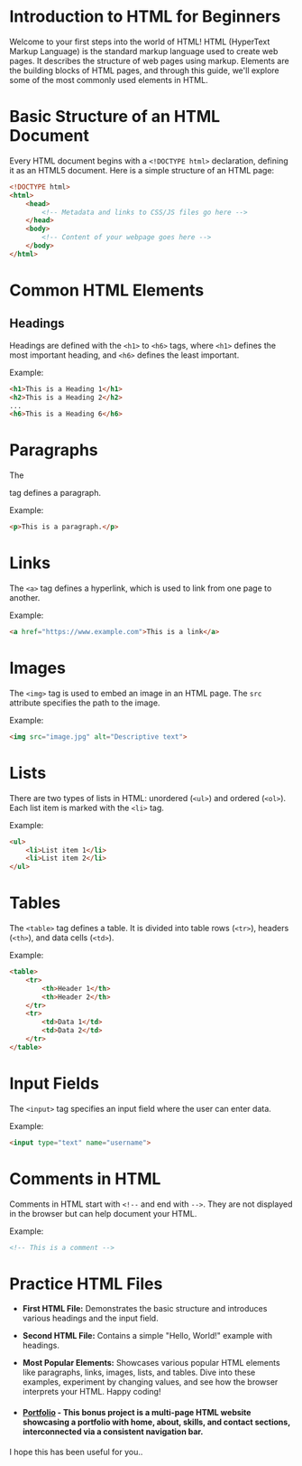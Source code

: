
# Introduction to HTML for Beginners

Welcome to your first steps into the world of HTML! HTML (HyperText Markup Language) is the standard markup language used to create web pages. It describes the structure of web pages using markup. Elements are the building blocks of HTML pages, and through this guide, we'll explore some of the most commonly used elements in HTML.

# Basic Structure of an HTML Document

Every HTML document begins with a `<!DOCTYPE html>` declaration, defining it as an HTML5 document. Here is a simple structure of an HTML page:

```HTML
<!DOCTYPE html>
<html>
    <head>
        <!-- Metadata and links to CSS/JS files go here -->
    </head>
    <body>
        <!-- Content of your webpage goes here -->
    </body>
</html>
```

# Common HTML Elements

## Headings

Headings are defined with the `<h1>` to `<h6>` tags, where `<h1>` defines the most important heading, and `<h6>` defines the least important.

Example:
```HTML
<h1>This is a Heading 1</h1>
<h2>This is a Heading 2</h2>
...
<h6>This is a Heading 6</h6>
```

# Paragraphs

The <p> tag defines a paragraph.

Example:

```HTML
<p>This is a paragraph.</p>
```

# Links

The `<a>` tag defines a hyperlink, which is used to link from one page to another.

Example:

```HTML
<a href="https://www.example.com">This is a link</a>
```

# Images

The `<img>` tag is used to embed an image in an HTML page. The `src` attribute specifies the path to the image.

Example:

```HTML
<img src="image.jpg" alt="Descriptive text">
```

# Lists

There are two types of lists in HTML: unordered (`<ul>`) and ordered (`<ol>`). Each list item is marked with the `<li>` tag.

Example:

```HTML
<ul>
    <li>List item 1</li>
    <li>List item 2</li>
</ul>
```

# Tables

The `<table>` tag defines a table. It is divided into table rows (`<tr>`), headers (`<th>`), and data cells (`<td>`).

Example:

```HTML
<table>
    <tr>
        <th>Header 1</th>
        <th>Header 2</th>
    </tr>
    <tr>
        <td>Data 1</td>
        <td>Data 2</td>
    </tr>
</table>
```

# Input Fields

The `<input>` tag specifies an input field where the user can enter data.

Example:

```HTML
<input type="text" name="username">
```

# Comments in HTML
Comments in HTML start with `<!--` and end with `-->`. They are not displayed in the browser but can help document your HTML.

Example:

```HTML
<!-- This is a comment -->
```

# Practice HTML Files
- **First HTML File:** Demonstrates the basic structure and introduces various headings and the input field.

- **Second HTML File:** Contains a simple "Hello, World!" example with headings.
- **Most Popular Elements:** Showcases various popular HTML elements like paragraphs, links, images, lists, and tables.
Dive into these examples, experiment by changing values, and see how the browser interprets your HTML. Happy coding!
- #### [Portfolio](https://github.com/mfurkanayhan/senior-dotnet-developer-roadmap/tree/main/03.HTML/Portfolio) - This bonus project is a multi-page HTML website showcasing a portfolio with home, about, skills, and contact sections, interconnected via a consistent navigation bar.

I hope this has been useful for you..